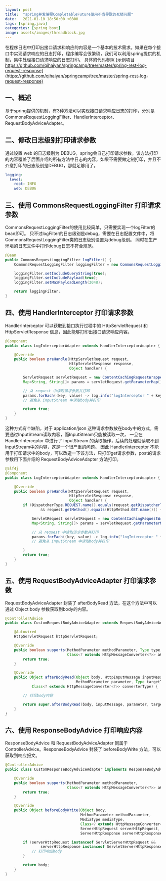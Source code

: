 ```yaml
---
layout: post
title:  "spring并发编程CompletableFuture使用不当导致的死锁问题"
date:   2021-01-10 18:50:00 +0800
tags: [spring,java]
categories: [spring boot]
image: assets/images/threadblock.jpg
---
```


在程序日志中打印出接口请求和响应的内容是一个基本的技术需求。如果在每个接口中实现请求响应的日志打印，程序编写会很繁琐，我们可以利用spring提供的机制，集中处理接口请求响应的日志打印。
具体的代码参照 [示例项目 https://github.com/qihaiyan/springcamp/tree/master/spring-rest-log-request-response](https://github.com/qihaiyan/springcamp/tree/master/spring-rest-log-request-response)

## 一、概述

基于spring提供的机制，有3种方法可以实现接口请求响应日志的打印，分别是CommonsRequestLoggingFilter、HandlerInterceptor、RequestBodyAdviceAdapter。

<!-- more -->

## 二、修改日志级别打印请求参数

通过设置 web 的日志级别为 DEBUG，spring会自己打印请求参数。该方法打印的内容覆盖了后面介绍的所有方法中日志的内容，如果不需要做定制打印，并且不介意打印的日志级别是DEBUG，那就足够用了。

``` yml
logging:
  level:
    root: INFO
    web: DEBUG
```

## 三、使用 CommonsRequestLoggingFilter 打印请求参数

CommonsRequestLoggingFilter的使用比较简单，只需要实现一个logFilter的bean即可。
只不过logFilter的日志级别是debug，需要在日志配置文件中，将CommonsRequestLoggingFilter类的日志级别设置为debug级别。
同时在生产环境的日志文件中打印debug日志不符合规范。

``` java
@Bean
public CommonsRequestLoggingFilter logFilter() {
    CommonsRequestLoggingFilter loggingFilter = new CommonsRequestLoggingFilter();

    loggingFilter.setIncludeQueryString(true);
    loggingFilter.setIncludePayload(true);
    loggingFilter.setMaxPayloadLength(2048);

    return loggingFilter;
}
```

## 四、使用 HandlerInterceptor 打印请求参数

HandlerInterceptor 可以获取到接口执行过程中的 HttpServletRequest 和 HttpServletResponse 信息，因此能够打印出接口请求响应内容。

```java
@Component
public class LogInterceptorAdapter extends HandlerInterceptorAdapter {

    @Override
    public boolean preHandle(HttpServletRequest request,
                             HttpServletResponse response,
                             Object handler) {

        ServletRequest servletRequest = new ContentCachingRequestWrapper(request);
        Map<String, String[]> params = servletRequest.getParameterMap();

        // 从 request 中读取请求参数并打印
        params.forEach((key, value) -> log.info("logInterceptor " + key + "=" + Arrays.toString(value)));
        // 避免从 inputStream 中读取body并打印

        return true;
    }
}
```

这种方式有个缺陷，对于 application/json 这种请求参数放在body中的方式，需要通过InputStream读取内容，而InputStream只能被读取一次，
一旦在 HandlerInterceptor 中进行了 InputStream 的读取操作，后续的处理就读取不到InputStream中的内容，这是一个很严重的问题。
因此 HandlerInterceptor 不能用于打印请求中的body，可以改造一下该方法，只打印get请求参数，post的请求参数用下面介绍的 RequestBodyAdviceAdapter 方法打印。

```java
@Slf4j
@Component
public class LogInterceptorAdapter extends HandlerInterceptorAdapter {

    @Override
    public boolean preHandle(HttpServletRequest request,
                             HttpServletResponse response,
                             Object handler) {
        if (DispatcherType.REQUEST.name().equals(request.getDispatcherType().name())
                && request.getMethod().equals(HttpMethod.GET.name())) {

            ServletRequest servletRequest = new ContentCachingRequestWrapper(request);
            Map<String, String[]> params = servletRequest.getParameterMap();

            // 从 request 中读取请求参数并打印
            params.forEach((key, value) -> log.info("logInterceptor " + key + "=" + Arrays.toString(value)));
            // 避免从 inputStream 中读取body并打印

        }
        return true;
    }
}
```

## 五、使用 RequestBodyAdviceAdapter 打印请求参数

RequestBodyAdviceAdapter 封装了 afterBodyRead 方法，在这个方法中可以通过 Object body 参数获取到body的内容。

```java
@ControllerAdvice
public class CustomRequestBodyAdviceAdapter extends RequestBodyAdviceAdapter {

    @Autowired
    HttpServletRequest httpServletRequest;

    @Override
    public boolean supports(MethodParameter methodParameter, Type type, 
                            Class<? extends HttpMessageConverter<?>> aClass) {
        return true;
    }

    @Override
    public Object afterBodyRead(Object body, HttpInputMessage inputMessage,
                                MethodParameter parameter, Type targetType,
            Class<? extends HttpMessageConverter<?>> converterType) {

        // 打印body内容

        return super.afterBodyRead(body, inputMessage, parameter, targetType, converterType);
    }
}
```

## 六、使用 ResponseBodyAdvice 打印响应内容

ResponseBodyAdvice 和 RequestBodyAdviceAdapter 同属于 ControllerAdvice。ResponseBodyAdvice 封装了 beforeBodyWrite 方法，可以获取到响应报文。

```java
@ControllerAdvice
public class CustomResponseBodyAdviceAdapter implements ResponseBodyAdvice<Object> {

    @Override
    public boolean supports(MethodParameter methodParameter,
                            Class<? extends HttpMessageConverter<?>> aClass) {
        return true;
    }

    @Override
    public Object beforeBodyWrite(Object body,
                                  MethodParameter methodParameter,
                                  MediaType mediaType,
                                  Class<? extends HttpMessageConverter<?>> aClass,
                                  ServerHttpRequest serverHttpRequest,
                                  ServerHttpResponse serverHttpResponse) {

        if (serverHttpRequest instanceof ServletServerHttpRequest &&
                serverHttpResponse instanceof ServletServerHttpResponse) {
            // 打印响应body
        }

        return body;
    }
}
```
